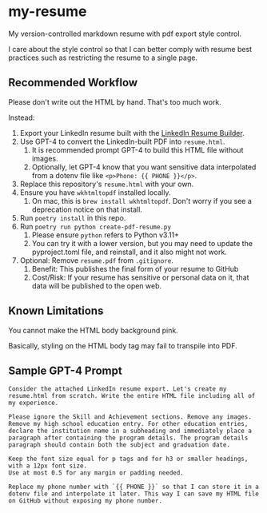 # my-resume

My version-controlled markdown resume with pdf export style control.

I care about the style control so that I can better comply with resume best practices such as restricting the resume to a single page.

## Recommended Workflow

Please don't write out the HTML by hand. That's too much work.

Instead:

1. Export your LinkedIn resume built with the [LinkedIn Resume Builder](https://www.linkedin.com/help/linkedin/answer/a551182).
2. Use GPT-4 to convert the LinkedIn-built PDF into `resume.html`.
   1. It is recommended prompt GPT-4 to build this HTML file without images.
   2. Optionally, let GPT-4 know that you want sensitive data interpolated from a dotenv file like `<p>Phone: {{ PHONE }}</p>`.
3. Replace this repository's `resume.html` with your own.
4. Ensure you have `wkhtmltopdf` installed locally.
   1. On mac, this is `brew install wkhtmltopdf`. Don't worry if you see a deprecation notice on that install.
5. Run `poetry install` in this repo.
6. Run `poetry run python create-pdf-resume.py`
   1. Please ensure `python` refers to Python v3.11+
   2. You can try it with a lower version, but you may need to update the pyproject.toml file, and reinstall, and it also might not work.
7. Optional: Remove `resume.pdf` from `.gitignore`.
   1. Benefit: This publishes the final form of your resume to GitHub
   2. Cost/Risk: If your resume has sensitive or personal data on it, that data will be published to the open web.

## Known Limitations

You cannot make the HTML body background pink.

Basically, styling on the HTML body tag may fail to transpile into PDF.

## Sample GPT-4 Prompt

```
Consider the attached LinkedIn resume export. Let's create my resume.html from scratch. Write the entire HTML file including all of my experience.

Please ignore the Skill and Achievement sections. Remove any images. Remove my high school education entry. For other education entries, declare the institution name in a subheading and immediately place a paragraph after containing the program details. The program details paragraph should contain both the subject and graduation date.

Keep the font size equal for p tags and for h3 or smaller headings, with a 12px font size.
Use at most 0.5 for any margin or padding needed.

Replace my phone number with `{{ PHONE }}` so that I can store it in a dotenv file and interpolate it later. This way I can save my HTML file on GitHub without exposing my phone number.
```
